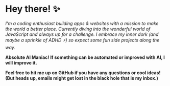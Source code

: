 # Hey there! ✨

*I'm a coding enthusiast  building apps & websites with a mission to make the world a better place.  Currently diving into the wonderful world of JavaScript  and always up for a challenge.  I embrace my inner dork  (and maybe a sprinkle of ADHD ⚡) so expect some fun side projects along the way.*

**Absolute AI Maniac!  If something can be automated or improved with AI, I will improve it.**

**Feel free to hit me up on GitHub if you have any questions or cool ideas! (But heads up, emails might get lost in the black hole that is my inbox.)**
